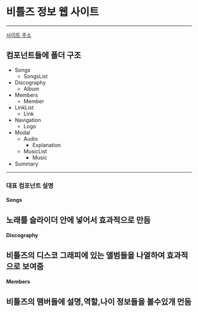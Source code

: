 # 비틀즈 정보 웹 사이트 
---
[사이트 주소](https://justsicklife.github.io/The-Beatles-website/)

## 컴포넌트들에 폴더 구조 
* Songs 
  * SongsList
* Discography
  * Album
* Members
  * Member
* LinkList
  * Link
* Navigation
  * Logo
* Modal
  * Audio
    * Explanation
  * MusicList
    * Music
* Summary
---

### 대표 컴포넌트 설명
#### Songs
  노래를 슬라이더 안에 넣어서 효과적으로 만듬
  ---
#### Discography
  비틀즈의 디스코 그래피에 있는 앨범들을 나열하여 효과적으로 보여줌
  ---
#### Members
  비틀즈의 맴버들에 설명,역할,나이 정보들을 볼수있개 먼둠
  ---
